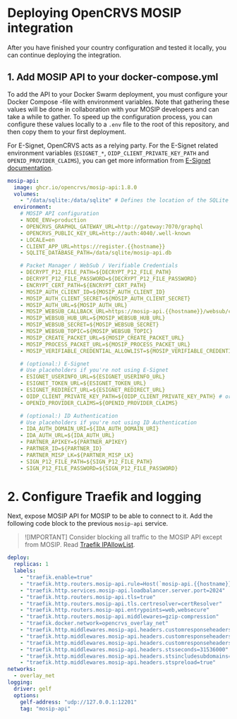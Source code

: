 # Deploying OpenCRVS MOSIP integration

After you have finished your country configuration and tested it locally, you can continue deploying the integration.

## 1. Add MOSIP API to your docker-compose.yml

To add the API to your Docker Swarm deployment, you must configure your Docker Compose -file with environment variables. Note that gathering these values will be done in collaboration with your MOSIP developers and can take a while to gather. To speed up the configuration process, you can configure these values locally to a `.env` file to the root of this repository, and then copy them to your first deployment.

For E-Signet, OpenCRVS acts as a relying party. For the E-Signet related environment variables (`ESIGNET_*`, `OIDP_CLIENT_PRIVATE_KEY_PATH` and `OPENID_PROVIDER_CLAIMS`), you can get more information from [E-Signet documentation](https://docs.esignet.io/test/integration/relying-party).

```yml
mosip-api:
  image: ghcr.io/opencrvs/mosip-api:1.8.0
  volumes:
    - "/data/sqlite:/data/sqlite" # Defines the location of the SQLite database MOSIP API uses
  environment:
    # MOSIP API configuration
    - NODE_ENV=production
    - OPENCRVS_GRAPHQL_GATEWAY_URL=http://gateway:7070/graphql
    - OPENCRVS_PUBLIC_KEY_URL=http://auth:4040/.well-known
    - LOCALE=en
    - CLIENT_APP_URL=https://register.{{hostname}}
    - SQLITE_DATABASE_PATH=/data/sqlite/mosip-api.db

    # Packet Manager / WebSub / Verifiable Credentials
    - DECRYPT_P12_FILE_PATH=${DECRYPT_P12_FILE_PATH}
    - DECRYPT_P12_FILE_PASSWORD=${DECRYPT_P12_FILE_PASSWORD}
    - ENCRYPT_CERT_PATH=${ENCRYPT_CERT_PATH}
    - MOSIP_AUTH_CLIENT_ID=${MOSIP_AUTH_CLIENT_ID}
    - MOSIP_AUTH_CLIENT_SECRET=${MOSIP_AUTH_CLIENT_SECRET}
    - MOSIP_AUTH_URL=${MOSIP_AUTH_URL}
    - MOSIP_WEBSUB_CALLBACK_URL=https://mosip-api.{{hostname}}/websub/callback
    - MOSIP_WEBSUB_HUB_URL=${MOSIP_WEBSUB_HUB_URL}
    - MOSIP_WEBSUB_SECRET=${MOSIP_WEBSUB_SECRET}
    - MOSIP_WEBSUB_TOPIC=${MOSIP_WEBSUB_TOPIC}
    - MOSIP_CREATE_PACKET_URL=${MOSIP_CREATE_PACKET_URL}
    - MOSIP_PROCESS_PACKET_URL=${MOSIP_PROCESS_PACKET_URL}
    - MOSIP_VERIFIABLE_CREDENTIAL_ALLOWLIST=${MOSIP_VERIFIABLE_CREDENTIAL_ALLOWLIST}

    # (optional:) E-Signet
    # Use placeholders if you're not using E-Signet
    - ESIGNET_USERINFO_URL=${ESIGNET_USERINFO_URL}
    - ESIGNET_TOKEN_URL=${ESIGNET_TOKEN_URL}
    - ESIGNET_REDIRECT_URL=${ESIGNET_REDIRECT_URL}
    - OIDP_CLIENT_PRIVATE_KEY_PATH=${OIDP_CLIENT_PRIVATE_KEY_PATH} # or /dev/null
    - OPENID_PROVIDER_CLAIMS=${OPENID_PROVIDER_CLAIMS}

    # (optional:) ID Authentication
    # Use placeholders if you're not using ID Authentication
    - IDA_AUTH_DOMAIN_URI=${IDA_AUTH_DOMAIN_URI}
    - IDA_AUTH_URL=${IDA_AUTH_URL}
    - PARTNER_APIKEY=${PARTNER_APIKEY}
    - PARTNER_ID=${PARTNER_ID}
    - PARTNER_MISP_LK=${PARTNER_MISP_LK}
    - SIGN_P12_FILE_PATH=${SIGN_P12_FILE_PATH}
    - SIGN_P12_FILE_PASSWORD=${SIGN_P12_FILE_PASSWORD}
```

# 2. Configure Traefik and logging

Next, expose MOSIP API for MOSIP to be able to connect to it. Add the following code block to the previous `mosip-api` service.

> ![IMPORTANT]
> Consider blocking all traffic to the MOSIP API except from MOSIP. Read [Traefik IPAllowList](https://doc.traefik.io/traefik/middlewares/http/ipallowlist/).

```yml
deploy:
  replicas: 1
  labels:
    - "traefik.enable=true"
    - "traefik.http.routers.mosip-api.rule=Host(`mosip-api.{{hostname}}`)"
    - "traefik.http.services.mosip-api.loadbalancer.server.port=2024"
    - "traefik.http.routers.mosip-api.tls=true"
    - "traefik.http.routers.mosip-api.tls.certresolver=certResolver"
    - "traefik.http.routers.mosip-api.entrypoints=web,websecure"
    - "traefik.http.routers.mosip-api.middlewares=gzip-compression"
    - "traefik.docker.network=opencrvs_overlay_net"
    - "traefik.http.middlewares.mosip-api.headers.customresponseheaders.Pragma=no-cache"
    - "traefik.http.middlewares.mosip-api.headers.customresponseheaders.Cache-control=no-store"
    - "traefik.http.middlewares.mosip-api.headers.customresponseheaders.X-Robots-Tag=none"
    - "traefik.http.middlewares.mosip-api.headers.stsseconds=31536000"
    - "traefik.http.middlewares.mosip-api.headers.stsincludesubdomains=true"
    - "traefik.http.middlewares.mosip-api.headers.stspreload=true"
networks:
  - overlay_net
logging:
  driver: gelf
  options:
    gelf-address: "udp://127.0.0.1:12201"
    tag: "mosip-api"
```
